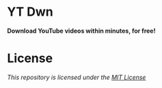 # YT Dwn
**Download YouTube videos within minutes, for free!**
# License
*This repository is licensed under the [MIT License](https://github.com/CyberTitus/YT-Dwn/blob/main/LICENSE)*
